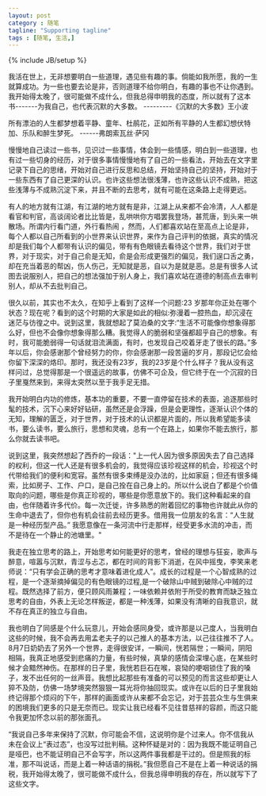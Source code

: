 ```yaml
---
layout: post
category : 随笔
tagline: "Supporting tagline"
tags : [随笔, 生活,]
---
```

{% include JB/setup %}


我活在世上，无非想要明白一些道理，遇见些有趣的事。倘能如我所愿，我的一生就算成功。为一些也要去论是非，否则道理不给你明白，有趣的事也不让你遇到。我开始得太晚了，很可能做不成什么，但我总得申明我的态度，所以就有了这本书-------为我自己，也代表沉默的大多数。
---------《沉默的大多数》王小波

所有漂泊的人生都梦想着平静、童年、杜鹃花，正如所有平静的人生都幻想伏特加、乐队和醉生梦死。
------弗朗索瓦丝·萨冈

慢慢地自己读过一些书，见识过一些事情，体会到一些情感，明白到一些道理，也有过一些切身的经历，对于很多事情慢慢地有了自己的一些看法，开始去在文字里记录下自己的思绪，开始对自己进行反思和总结，开始坚持自己的坚持，开始对于一些东西有了自己更深的认识。也许这些想法很浅薄，也许这些认识不成熟，把这些浅薄与不成熟沉淀下来，并且不断的去思考，就有可能在这条路上走得更远。

有人的地方就有江湖，有江湖的地方就有是非，江湖上从来都不会冷清，人人都是看官和判官，高谈阔论者比比皆是，乱哄哄你方唱罢我登场，甚荒唐，到头来一哄散场。所谓内行看门道，外行看热闹 ，然而，人们都喜欢站在至高点上论是非，每个人都以自己所看到的小世界来认识世界，来作为自己评判的依据，真实的情况却是我们每个人都带有认识的偏见，带有有色眼镜去看待这个世界，我们对于世界，对于现实，对于自己俞是无知，俞是会形成更强烈的偏见，我们逞口舌之勇，却在充当着恶的帮凶，伤人伤己，无知就是恶，自以为是就是恶。总是有很多人试图去说服别人，把自己的想法强加于别人身上，我们喜欢站在道德的制高点去审判别人，却从不去批判自己。

很久以前，其实也不太久，在知乎上看到了这样一个问题:23 岁那年你正处在哪个状态？现在呢？看到的这个时期的大家是如此的相似:弥漫着一腔热血，却沉浸在迷茫与彷徨之中。说到这里，我就想起了莫泊桑的文字:“生活不可能像你想象得那么好，但也不会像你想象得那么糟。我觉得人的脆弱和坚强都超乎自己的想象。有时，我可能脆弱得一句话就泪流满面，有时，也发现自己咬着牙走了很长的路。”多年以后，你会感谢那个曾经努力的你，你会感谢那一段苦逼的岁月，那段记忆会给你留下深深的烙印。那时，我还没有23岁，我的23岁是个什么样子？我从没有这样问过，总觉得那是一个很遥远的故事，仿佛不可企及，但它终于在一个沉寂的日子里戛然来到，来得太突然以至于我手足无措。

我开始明白内功的修炼，基本功的重要，不要一直停留在技术的表面，追逐那些时髦的技术，沉下心来好好钻研，虽然还是会浮躁，但是会更理性，逐渐认识个体的无知，理解的匮乏，对于世界，对于技术的认识都是片面的，所以我希望能多读书，要么读书，要么旅行，思想和灵魂，总有一个在路上，如果你不能去旅行，那么你就去读书吧。

说到这里，我突然想起了西乔的一段话："上一代人因为很多原因失去了自己选择的权利，但这一代人还是有很多机会的，我觉得应该珍视这样的机会，珍视这个时代带给我们的便利和宽容。虽然有很多束缚是没办法的，比如家庭；但还有很多绳索，比如房子、工作、户口，是自己拴在自己身上的。所以什么说白了都是个价值取向的问题，哪些是你真正珍视的，哪些是你愿意放下的。我们这种看起来的自由，也伴随着许多代价。每一次迁徙，许多熟悉的附着回忆的事物也许就此从你的生命中退去了，但你也有机会往前去经历更多。借用我一位朋友的名言：“人生就是一种经历型产品。” 我愿意像在一条河流中行走那样，经受更多水流的冲击，而不是待在一个静止的池塘里。"

我走在独立思考的路上，开始思考如何能更好的思考，曾经的理想与狂妄，歌声与醉意，喧嚣与沉默，青涩与忐忑，都在时间的背影下消逝，在风中摇曳，李笑来老师说：“只有学会正确的思考才意味着进化成人”。成长的过程是一个心智成熟的过程，是一个逐渐摘掉偏见的有色眼镜的过程,是一个破除山中贼到破除心中贼的过程。既然选择了前方，便只顾风雨兼程；一味依赖并依附于所受的教育而缺乏独立思考的自由，外表上无论怎样叛逆，都是一种浅薄，如果没有清晰的自我意识，就不存在真正的独立与自由。

我也明白了同感是个什么玩意儿，开始会感同身受，或许那是以己度人，当我明白这些的时候，我不会再去用孟老夫子的以己推人的基本方法，以己往往推不了人。8月7日奶奶去了另外一个世界，走得很安详，一瞬间，恍若隔世；一瞬间，阴阳相隔，我真正地感受到悲痛的力量，有些时候，真挚的感情会深埋心底，在某些时候才会黯然神伤。在那样的日子里，我恍若巨石在喉，哀恸的哽咽锁住了我的嗓子，发不出任何的一丝声音。我想比起那些有准备的可以预见的而言这些却更让人猝不及防，仿佛一场梦境突然狠狠一耳光将你抽回现实。或许在以后的日子里我始终记得那个烦闷的下午，那样的画面或许从来都不会忘记，对于芸芸众生与生俱来的困境我们更多的只是无奈而已。现实让我已经看不见往昔慈祥的容颜，而这只能令我更加怀念以前的那张面孔。

“我说自己多年来保持了沉默，你可能会不信，这说明你是个过来人。你不信我从未在会议上“表过态”，也没写过批判稿。这种怀疑是对的：因为我既不能证明自己是哑巴，也不能证明自己不会写字，所以这两件事我都是干过的。但是照我的标准，那不叫说话，而是上着一种话语的捐税。”我但愿自己不是在上着一种说话的捐税，我开始得太晚了，很可能做不成什么，但我总得申明我的存在，所以就写下了这些文字。